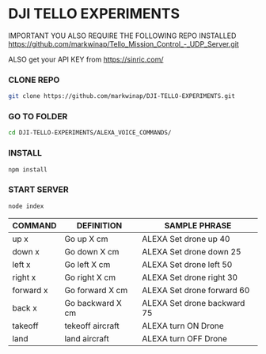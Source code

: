 # DJI TELLO EXPERIMENTS

IMPORTANT YOU ALSO REQUIRE THE FOLLOWING REPO INSTALLED https://github.com/markwinap/Tello_Mission_Control_-_UDP_Server.git

ALSO get your API KEY from https://sinric.com/

### CLONE REPO
```sh
git clone https://github.com/markwinap/DJI-TELLO-EXPERIMENTS.git
```
### GO TO FOLDER
```sh
cd DJI-TELLO-EXPERIMENTS/ALEXA_VOICE_COMMANDS/
```
### INSTALL
```sh
npm install
```
### START SERVER
```sh
node index
```

| COMMAND | DEFINITION | SAMPLE PHRASE |
| ------ | ------ | ------ |
| up x | Go up X cm | ALEXA Set drone up 40 |
| down x | Go down X cm | ALEXA Set drone down 25 |
| left x | Go left X cm | ALEXA Set drone left 50 |
| right x | Go right X cm | ALEXA Set drone right 30 |
| forward x | Go forward X cm | ALEXA Set drone forward 60 |
| back x | Go backward X cm | ALEXA Set drone backward 75 |
| takeoff | tekeoff aircraft | ALEXA turn ON Drone |
| land | land aircraft | ALEXA turn OFF Drone |